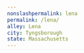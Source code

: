 ```yaml
---
﻿nonslashpermalink: lena
permalink: /lena/
alley: Lena
city: Tyngsborough
state: Massachusetts
---
```


